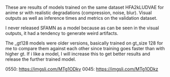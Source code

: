 These are results of models trained on the same dataset HFA2kLUDVAE for anime sr with realistic degradations (compression, noise, blur). Visual outputs as well as inference times and metrics on the validation dataset.

I never released SFAMN as a model because as can be seen in the visual outputs, it had a tendency to generate weird artifacts.

The _gt128 models were older versions, basically trained on gt_size 128 for me to compare them against each other since training goes faster than with higher gt. If i like a model, I will increase this to get better results and release the further trained model.

0550: https://imgsli.com/MTg1ODky
0045: https://imgsli.com/MTg1ODkz
